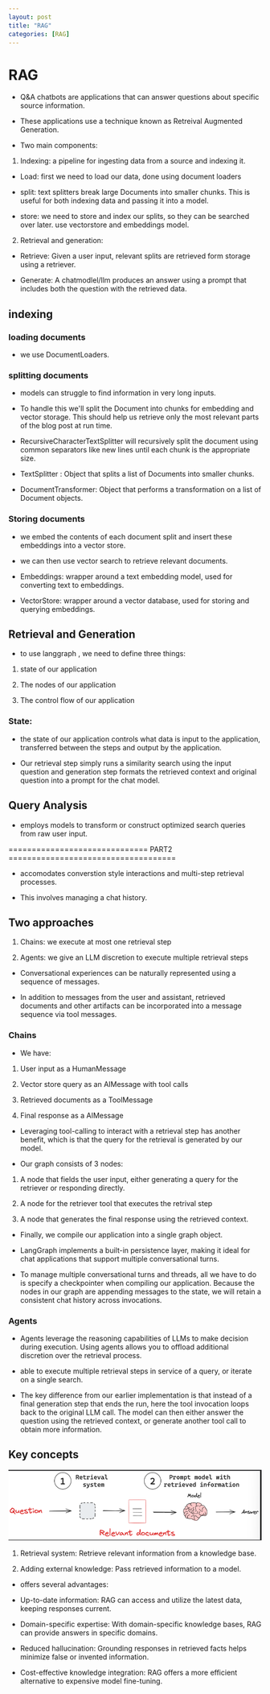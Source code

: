 ```yaml
---
layout: post
title: "RAG"
categories: [RAG]
---
```

# RAG 
- Q&A chatbots are applications that can answer questions about specific source information.

- These applications use a technique known as Retreival Augmented Generation.

- Two main components:

1. Indexing: a pipeline for ingesting data from a source and indexing it.

- Load: first we need to load our data, done using document loaders

- split: text splitters break large Documents into smaller chunks. This is useful for both indexing data and passing it into a model.

- store: we need to store and index our splits, so they can be searched over later. use vectorstore and embeddings model.

2. Retrieval and generation:

- Retrieve: Given a user input, relevant splits are retrieved form storage using a retriever.

- Generate: A chatmodlel/llm produces an answer using a prompt that includes both the question with the retrieved data.


## indexing

### loading documents

- we use DocumentLoaders.

### splitting documents

- models can struggle to find information in very long inputs.

- To handle this we'll split the Document into chunks for embedding and vector storage. This should help us retrieve only the most relevant parts of the blog post at run time.

- RecursiveCharacterTextSplitter will recursively split the document using common separators like new lines until each chunk is the appropriate size.

- TextSplitter : Object that splits a list of Documents into smaller chunks.

- DocumentTransformer: Object that performs a transformation on a list of Document objects.

### Storing documents

- we embed the contents of each document split and insert these embeddings into a vector store.

- we can then use vector search to retrieve relevant documents.

- Embeddings: wrapper around a text embedding model, used for converting text to embeddings.

- VectorStore: wrapper around a vector database, used for storing and querying embeddings.

## Retrieval and Generation

- to use langgraph , we need to define three things:

1. state of our application

2. The nodes of our application

3. The control flow of our application

### State:

- the state of our application controls what data is input to the application, transferred between the steps and output by the application.


- Our retrieval step simply runs a similarity search using the input question and generation step formats the retrieved context and original question into a prompt for the chat model.

## Query Analysis

- employs models to transform or construct optimized search queries from raw user input. 

============================== PART2 ====================================

- accomodates converstion style interactions and multi-step retrieval processes.

- This involves managing a chat history.

## Two approaches

1. Chains: we execute at most one retrieval step

2. Agents: we give an LLM discretion to execute multiple retrieval steps

- Conversational experiences can be naturally represented using a sequence of messages.

- In addition to messages from the user and assistant, retrieved documents and other artifacts can be incorporated into a message sequence via tool messages.

### Chains
- We have:

1. User input as a HumanMessage

2. Vector store query as an AIMessage with tool calls

3. Retrieved documents as a ToolMessage

4. Final response as a AIMessage

- Leveraging tool-calling to interact with a retrieval step has another benefit, which is that the query for the retrieval is generated by our model. 

- Our graph consists of 3 nodes:

1. A node that fields the user input, either generating a query for the retriever or responding directly.

2. A node for the retriever tool that executes the retrival step

3. A node that generates the final response using the retrieved context.

- Finally, we compile our application into a single graph object.

- LangGraph implements a built-in persistence layer, making it ideal for chat applications that support multiple conversational turns.

- To manage multiple conversational turns and threads, all we have to do is specify a checkpointer when compiling our application. Because the nodes in our graph are appending messages to the state, we will retain a consistent chat history across invocations.

### Agents
- Agents leverage the reasoning capabilities of LLMs to make decision during execution. Using agents allows you to offload additional discretion over the retrieval process. 

- able to execute multiple retrieval steps in service of a query, or iterate on a single search.

- The key difference from our earlier implementation is that instead of a final generation step that ends the run, here the tool invocation loops back to the original LLM call. The model can then either answer the question using the retrieved context, or generate another tool call to obtain more information.

## Key concepts

![alt text](images/image-10.png)

1. Retrieval system: Retrieve relevant information from a knowledge base.

2. Adding external knowledge: Pass retrieved information to a model.

- offers several advantages:


- Up-to-date information: RAG can access and utilize the latest data, keeping responses current.
- Domain-specific expertise: With domain-specific knowledge bases, RAG can provide answers in specific domains.
- Reduced hallucination: Grounding responses in retrieved facts helps minimize false or invented information.
- Cost-effective knowledge integration: RAG offers a more efficient alternative to expensive model fine-tuning.
